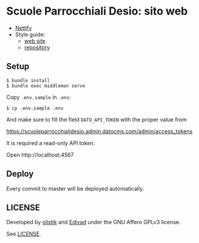 # Scuole Parrocchiali Desio: sito web

- [Netlify](https://scuoleparrocchialidesio.netlify.com)
- Style guide:
  - [web site](https://style-guide-site.netlify.com)
  - [repository](https://github.com/scuoleparrocchialidesio/style-guide)

## Setup

```shell
$ bundle install
$ bundle exec middleman serve
```

Copy `.env.sample` in `.env`:

```shell
$ cp .env.sample .env
```

And make sure to fill the field `DATO_API_TOKEN` with the proper value from

https://scuoleparrocchialidesio.admin.datocms.com/admin/access_tokens

It is required a read-only API token.

Open http://localhost:4567

## Deploy

Every commit to master will be deployed automatically.

## LICENSE

Developed by [olistik](https://olisti.co) and [Edivad](https://github.com/EnigmaEdivad) under the GNU Affero GPLv3 license.

See [LICENSE](https://github.com/scuoleparrocchialidesio/www/blob/master/LICENSE).
